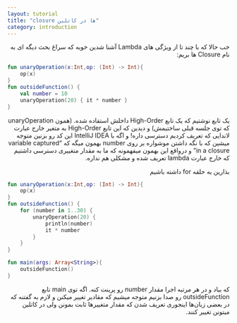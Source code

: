 ```yaml
---
layout: tutorial
title: "closure ها در کاتلین"
category: introduction
---
```



<div dir="rtl" markdown="1">



خب حالا که با چند تا از ویژگی های Lambda آشنا شدین خوبه که سراغ بحث دیگه ای به نام Closure ها بریم:

</div>

```kotlin
fun unaryOperation(x:Int,op: (Int) -> Int){
	op(x)
}
fun outsideFunction() {
    val number = 10
    unaryOperation(20) { it * number }
}
```

<div dir="rtl" markdown="1">

یک تابع نوشتیم که یک تابع High-Order داخلش استفاده شده. (همون unaryOperation که توی جلسه قبلی ساختیمش) و دیدین که این تابع High-Order به متغیر خارج عبارت لاندایی که تعریف کردیم دسترسی داره! و اگه با IntelliJ IDEA این کد رو بزنین متوجه میشین که با نگه داشتن موشواره بر روی number بهمون میگه که “variable captured in a closure” و درواقع این بهمون میفهمونه که ما به مقدار متغییری دسترسی داشتیم که خارج عبارت lambda تعریف شده و مشکلی هم نداره.

بذارین یه حلقه for داشته باشیم

</div>

```kotlin
fun unaryOperation(x:Int,op: (Int) -> Int){
	op(x)
}
fun outsideFunction() {
    for (number in 1..30) {
        unaryOperation(20) {
            println(number)
            it * number
        }
    }
}

fun main(args: Array<String>){
	outsideFunction()
}
```

<div dir="rtl" markdown="1">

که بیاد و در هر مرتبه اجرا مقدار number رو پرینت کنه. اگه توی main تابع outsideFunction رو صدا بزنیم متوجه میشیم که مقادیر تغییر میکنن و لازم به گفتنه که در بعضی زبان‌ها اینجوری تعریف شدن که مقدار متغییرها ثابت بمونن ولی در کاتلین میتونن تغییر کنند.

</div>
